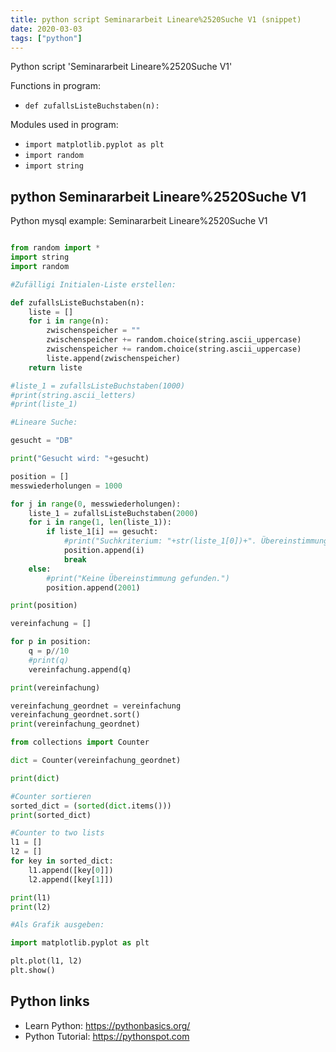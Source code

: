 ```yaml
---
title: python script Seminararbeit Lineare%2520Suche V1 (snippet)
date: 2020-03-03
tags: ["python"]
---
```

Python script 'Seminararbeit Lineare%2520Suche V1'

Functions in program: 
* `def zufallsListeBuchstaben(n):`

Modules used in program: 
* `import matplotlib.pyplot as plt`
* `import random`
* `import string`

## python Seminararbeit Lineare%2520Suche V1

Python mysql example: Seminararbeit Lineare%2520Suche V1

```python

from random import *
import string
import random

#Zufälligi Initialen-Liste erstellen:

def zufallsListeBuchstaben(n):
    liste = []
    for i in range(n):
        zwischenspeicher = ""
        zwischenspeicher += random.choice(string.ascii_uppercase)
        zwischenspeicher += random.choice(string.ascii_uppercase)
        liste.append(zwischenspeicher)
    return liste

#liste_1 = zufallsListeBuchstaben(1000)
#print(string.ascii_letters)
#print(liste_1)

#Lineare Suche:

gesucht = "DB"

print("Gesucht wird: "+gesucht)

position = []
messwiederholungen = 1000

for j in range(0, messwiederholungen):
    liste_1 = zufallsListeBuchstaben(2000)
    for i in range(1, len(liste_1)):
        if liste_1[i] == gesucht:
            #print("Suchkriterium: "+str(liste_1[0])+". Übereinstimmung an Position "+str(i)+" gefunden.")
            position.append(i)
            break
    else:
        #print("Keine Übereinstimmung gefunden.")
        position.append(2001)

print(position)

vereinfachung = []

for p in position:
    q = p//10
    #print(q)
    vereinfachung.append(q)

print(vereinfachung)

vereinfachung_geordnet = vereinfachung
vereinfachung_geordnet.sort()
print(vereinfachung_geordnet)

from collections import Counter

dict = Counter(vereinfachung_geordnet)

print(dict)

#Counter sortieren
sorted_dict = (sorted(dict.items()))
print(sorted_dict)

#Counter to two lists
l1 = []
l2 = []
for key in sorted_dict:
    l1.append([key[0]])
    l2.append([key[1]])

print(l1)
print(l2)

#Als Grafik ausgeben:

import matplotlib.pyplot as plt

plt.plot(l1, l2) 
plt.show()

```

## Python links

- Learn Python: https://pythonbasics.org/
- Python Tutorial: https://pythonspot.com
